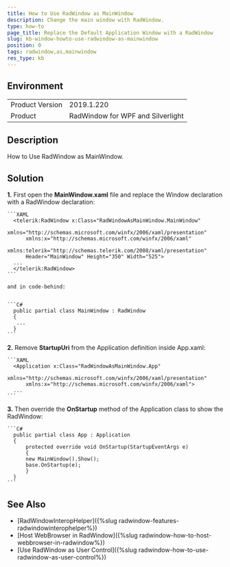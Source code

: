 ```yaml
---
title: How to Use RadWindow as MainWindow
description: Change the main window with RadWindow.
type: how-to
page_title: Replace the Default Application Window with a RadWindow
slug: kb-window-howto-use-radwindow-as-mainwindow
position: 0
tags: radwindow,as,mainwindow
res_type: kb
---
```


 ## Environment
<table>
	<tr>
		<td>Product Version</td>
		<td>2019.1.220</td>
	</tr>
	<tr>
		<td>Product</td>
		<td>RadWindow for WPF and Silverlight</td>
	</tr>
</table>

 ## Description

 How to Use RadWindow as MainWindow.

 ## Solution

 **1.** First open the **MainWindow.xaml** file and replace the Window declaration with a RadWindow declaration:

	
	```XAML
	  <telerik:RadWindow x:Class="RadWindowAsMainWindow.MainWindow"
		  xmlns="http://schemas.microsoft.com/winfx/2006/xaml/presentation"
		  xmlns:x="http://schemas.microsoft.com/winfx/2006/xaml"
		  xmlns:telerik="http://schemas.telerik.com/2008/xaml/presentation"
		  Header="MainWindow" Height="350" Width="525">
	  ...
	  </telerik:RadWindow>
	```

	and in code-behind:

	
	```C#
	  public partial class MainWindow : RadWindow
	  {
	   ...
	  }
	```

**2.** Remove **StartupUri** from the Application definition inside App.xaml:

	
	```XAML
	  <Application x:Class="RadWindowAsMainWindow.App"
	      xmlns="http://schemas.microsoft.com/winfx/2006/xaml/presentation"
	      xmlns:x="http://schemas.microsoft.com/winfx/2006/xaml">
	  ...
	```

**3.** Then override the **OnStartup** method of the Application class to show the RadWindow:

	
	```C#
	  public partial class App : Application
	  {
	      protected override void OnStartup(StartupEventArgs e)
	      {
		  new MainWindow().Show();
		  base.OnStartup(e);
	      }
	  }
	```

 ## See Also

 * [RadWindowInteropHelper]({%slug radwindow-features-radwindowinterophelper%})
* [Host WebBrowser in RadWindow]({%slug radwindow-how-to-host-webbrowser-in-radwindow%})
* [Use RadWindow as User Control]({%slug radwindow-how-to-use-radwindow-as-user-control%})
